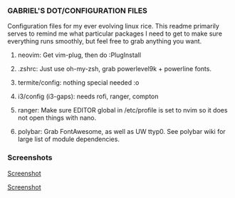 ### GABRIEL'S DOT/CONFIGURATION FILES ###

Configuration files for my ever evolving linux rice. This readme primarily serves to 
remind me what particular packages I need to get to make sure everything runs smoothly,
but feel free to grab anything you want.

1. neovim: Get vim-plug, then do :PlugInstall 

2. .zshrc: Just use oh-my-zsh, grab powerlevel9k + powerline fonts. 

3. termite/config: nothing special needed :o

4. i3/config (i3-gaps): needs rofi, ranger, compton

5. ranger: Make sure EDITOR global in /etc/profile is set to nvim so it does not open
things with nano.

6. polybar: Grab FontAwesome, as well as UW ttyp0. See polybar wiki for large list
of module dependencies. 

### Screenshots ###

[Screenshot](/i3/wallpapers/workflow.png)

[Screenshot](/i3/wallpapers/workflow2.png)
